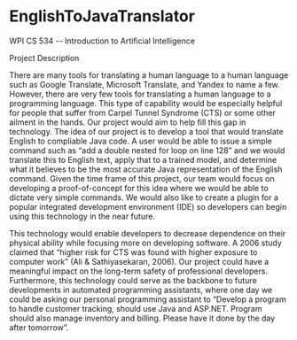 # EnglishToJavaTranslator
WPI CS 534 -- Introduction to Artificial Intelligence


Project Description 

There are many tools for translating a human language to a human language such as Google Translate, Microsoft Translate, and Yandex to name a few. However, there are very few tools for translating a human language to a programming language. This type of capability would be especially helpful for people that suffer from Carpel Tunnel Syndrome (CTS) or some other ailment in the hands. Our project would aim to help fill this gap in technology. The idea of our project is to develop a tool that would translate English to compliable Java code. A user would be able to issue a simple command such as “add a double nested for loop on line 128” and we would translate this to English text, apply that to a trained model, and determine what it believes to be the most accurate Java representation of the English command. Given the time frame of this project, our team would focus on developing a proof-of-concept for this idea where we would be able to dictate very simple commands. We would also like to create a plugin for a popular integrated development environment (IDE) so developers can begin using this technology in the near future. 

This technology would enable developers to decrease dependence on their physical ability while focusing more on developing software. A 2006 study claimed that “higher risk for CTS was found with higher exposure to computer work” (Ali & Sathiyasekaran, 2006). Our project could have a meaningful impact on the long-term safety of professional developers. Furthermore, this technology could serve as the backbone to future developments in automated programming assistants, where one day we could be asking our personal programming assistant to “Develop a program to handle customer tracking, should use Java and ASP.NET. Program should also manage inventory and billing. Please have it done by the day after tomorrow”.
